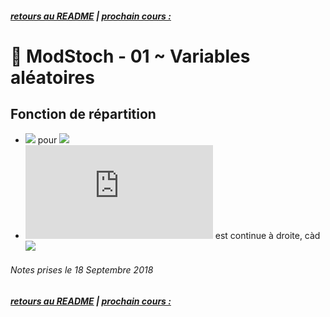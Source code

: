 ##### [retours au README](./README.md) | [prochain cours : ](./)

# 🎲 ModStoch - 01 ~ Variables aléatoires

## Fonction de répartition

- ![](https://latex.codecogs.com/gif.latex?F_X(x)=P(X\leq&space;x)=P(A)) pour ![](https://latex.codecogs.com/gif.latex?A=\{\zeta\in\Omega:X(\zeta)\leq&space;x\})
- ![](https://latex.codecogs.com/gif.latex?F_X(x)) est continue à droite, càd ![](https://latex.codecogs.com/gif.latex?F_X(x)=\lim_{\epsilon\rightarrow&space;0}F(x)(x+\epsilon)=F_x(x^+))

###### Notes prises le 18 Septembre 2018

##### [retours au README](./README.md) | [prochain cours : ](./)

